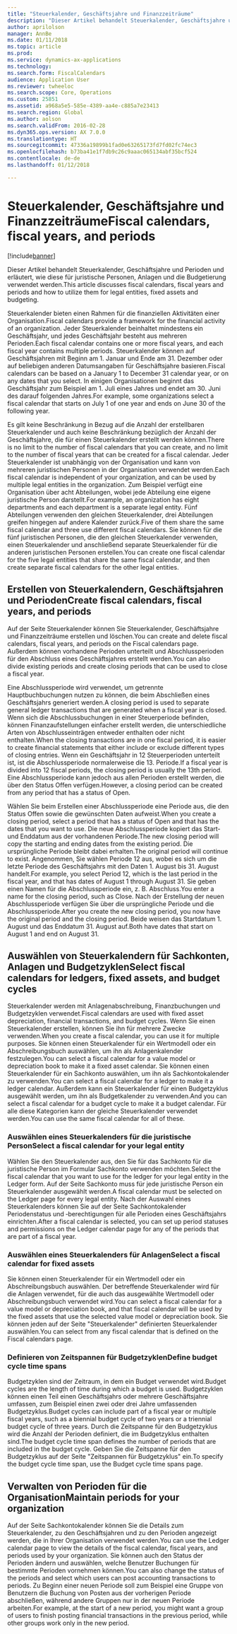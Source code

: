 ```yaml
---
title: "Steuerkalender, Geschäftsjahre und Finanzzeiträume"
description: "Dieser Artikel behandelt Steuerkalender, Geschäftsjahre und Perioden und erläutert, wie diese für juristische Personen, Anlagen und die Budgetierung verwendet werden."
author: aprilolson
manager: AnnBe
ms.date: 01/11/2018
ms.topic: article
ms.prod: 
ms.service: dynamics-ax-applications
ms.technology: 
ms.search.form: FiscalCalendars
audience: Application User
ms.reviewer: twheeloc
ms.search.scope: Core, Operations
ms.custom: 25851
ms.assetid: a968a5e5-585e-4389-aa4e-c885a7e23413
ms.search.region: Global
ms.author: aolson
ms.search.validFrom: 2016-02-28
ms.dyn365.ops.version: AX 7.0.0
ms.translationtype: HT
ms.sourcegitcommit: 47336a19899b1fad0e63265173fd7fd02fc74ec3
ms.openlocfilehash: b73ba41e1f7db9c26c9aaac065134abf35bcf524
ms.contentlocale: de-de
ms.lasthandoff: 01/12/2018

---
```


# <a name="fiscal-calendars-fiscal-years-and-periods"></a><span data-ttu-id="a4a2c-103">Steuerkalender, Geschäftsjahre und Finanzzeiträume</span><span class="sxs-lookup"><span data-stu-id="a4a2c-103">Fiscal calendars, fiscal years, and periods</span></span>

[!include[banner](../includes/banner.md)]


<span data-ttu-id="a4a2c-104">Dieser Artikel behandelt Steuerkalender, Geschäftsjahre und Perioden und erläutert, wie diese für juristische Personen, Anlagen und die Budgetierung verwendet werden.</span><span class="sxs-lookup"><span data-stu-id="a4a2c-104">This article discusses fiscal calendars, fiscal years and periods and how to utilize them for legal entities, fixed assets and budgeting.</span></span>

<span data-ttu-id="a4a2c-105">Steuerkalender bieten einen Rahmen für die finanziellen Aktivitäten einer Organisation.</span><span class="sxs-lookup"><span data-stu-id="a4a2c-105">Fiscal calendars provide a framework for the financial activity of an organization.</span></span> <span data-ttu-id="a4a2c-106">Jeder Steuerkalender beinhaltet mindestens ein Geschäftsjahr, und jedes Geschäftsjahr besteht aus mehreren Perioden.</span><span class="sxs-lookup"><span data-stu-id="a4a2c-106">Each fiscal calendar contains one or more fiscal years, and each fiscal year contains multiple periods.</span></span> <span data-ttu-id="a4a2c-107">Steuerkalender können auf Geschäftsjahren mit Beginn am 1. Januar und Ende am 31. Dezember oder auf beliebigen anderen Datumsangaben für Geschäftsjahre basieren.</span><span class="sxs-lookup"><span data-stu-id="a4a2c-107">Fiscal calendars can be based on a January 1 to December 31 calendar year, or on any dates that you select.</span></span> <span data-ttu-id="a4a2c-108">In einigen Organisationen beginnt das Geschäftsjahr zum Beispiel am 1. Juli eines Jahres und endet am 30. Juni des darauf folgenden Jahres.</span><span class="sxs-lookup"><span data-stu-id="a4a2c-108">For example, some organizations select a fiscal calendar that starts on July 1 of one year and ends on June 30 of the following year.</span></span> 

<span data-ttu-id="a4a2c-109">Es gilt keine Beschränkung in Bezug auf die Anzahl der erstellbaren Steuerkalender und auch keine Beschränkung bezüglich der Anzahl der Geschäftsjahre, die für einen Steuerkalender erstellt werden können.</span><span class="sxs-lookup"><span data-stu-id="a4a2c-109">There is no limit to the number of fiscal calendars that you can create, and no limit to the number of fiscal years that can be created for a fiscal calendar.</span></span> <span data-ttu-id="a4a2c-110">Jeder Steuerkalender ist unabhängig von der Organisation und kann von mehreren juristischen Personen in der Organisation verwendet werden.</span><span class="sxs-lookup"><span data-stu-id="a4a2c-110">Each fiscal calendar is independent of your organization, and can be used by multiple legal entities in the organization.</span></span> <span data-ttu-id="a4a2c-111">Zum Beispiel verfügt eine Organisation über acht Abteilungen, wobei jede Abteilung eine eigene juristische Person darstellt.</span><span class="sxs-lookup"><span data-stu-id="a4a2c-111">For example, an organization has eight departments and each department is a separate legal entity.</span></span> <span data-ttu-id="a4a2c-112">Fünf Abteilungen verwenden den gleichen Steuerkalender, drei Abteilungen greifen hingegen auf andere Kalender zurück.</span><span class="sxs-lookup"><span data-stu-id="a4a2c-112">Five of them share the same fiscal calendar and three use different fiscal calendars.</span></span> <span data-ttu-id="a4a2c-113">Sie können für die fünf juristischen Personen, die den gleichen Steuerkalender verwenden, einen Steuerkalender und anschließend separate Steuerkalender für die anderen juristischen Personen erstellen.</span><span class="sxs-lookup"><span data-stu-id="a4a2c-113">You can create one fiscal calendar for the five legal entities that share the same fiscal calendar, and then create separate fiscal calendars for the other legal entities.</span></span>

## <a name="create-fiscal-calendars-fiscal-years-and-periods"></a><span data-ttu-id="a4a2c-114">Erstellen von Steuerkalendern, Geschäftsjahren und Perioden</span><span class="sxs-lookup"><span data-stu-id="a4a2c-114">Create fiscal calendars, fiscal years, and periods</span></span>
<span data-ttu-id="a4a2c-115">Auf der Seite Steuerkalender können Sie Steuerkalender, Geschäftsjahre und Finanzzeiträume erstellen und löschen.</span><span class="sxs-lookup"><span data-stu-id="a4a2c-115">You can create and delete fiscal calendars, fiscal years, and periods on the Fiscal calendars page.</span></span> <span data-ttu-id="a4a2c-116">Außerdem können vorhandene Perioden unterteilt und Abschlussperioden für den Abschluss eines Geschäftsjahres erstellt werden.</span><span class="sxs-lookup"><span data-stu-id="a4a2c-116">You can also divide existing periods and create closing periods that can be used to close a fiscal year.</span></span> 

<span data-ttu-id="a4a2c-117">Eine Abschlussperiode wird verwendet, um getrennte Hauptbuchbuchungen nutzen zu können, die beim Abschließen eines Geschäftsjahrs generiert werden.</span><span class="sxs-lookup"><span data-stu-id="a4a2c-117">A closing period is used to separate general ledger transactions that are generated when a fiscal year is closed.</span></span> <span data-ttu-id="a4a2c-118">Wenn sich die Abschlussbuchungen in einer Steuerperiode befinden, können Finanzaufstellungen einfacher erstellt werden, die unterschiedliche Arten von Abschlusseinträgen entweder enthalten oder nicht enthalten.</span><span class="sxs-lookup"><span data-stu-id="a4a2c-118">When the closing transactions are in one fiscal period, it is easier to create financial statements that either include or exclude different types of closing entries.</span></span> <span data-ttu-id="a4a2c-119">Wenn ein Geschäftsjahr in 12 Steuerperioden unterteilt ist, ist die Abschlussperiode normalerweise die 13. Periode.</span><span class="sxs-lookup"><span data-stu-id="a4a2c-119">If a fiscal year is divided into 12 fiscal periods, the closing period is usually the 13th period.</span></span> <span data-ttu-id="a4a2c-120">Eine Abschlussperiode kann jedoch aus allen Perioden erstellt werden, die über den Status Offen verfügen.</span><span class="sxs-lookup"><span data-stu-id="a4a2c-120">However, a closing period can be created from any period that has a status of Open.</span></span> 

<span data-ttu-id="a4a2c-121">Wählen Sie beim Erstellen einer Abschlussperiode eine Periode aus, die den Status Offen sowie die gewünschten Daten aufweist.</span><span class="sxs-lookup"><span data-stu-id="a4a2c-121">When you create a closing period, select a period that has a status of Open and that has the dates that you want to use.</span></span> <span data-ttu-id="a4a2c-122">Die neue Abschlussperiode kopiert das Start- und Enddatum aus der vorhandenen Periode.</span><span class="sxs-lookup"><span data-stu-id="a4a2c-122">The new closing period will copy the starting and ending dates from the existing period.</span></span> <span data-ttu-id="a4a2c-123">Die ursprüngliche Periode bleibt dabei erhalten.</span><span class="sxs-lookup"><span data-stu-id="a4a2c-123">The original period will continue to exist.</span></span> <span data-ttu-id="a4a2c-124">Angenommen, Sie wählen Periode 12 aus, wobei es sich um die letzte Periode des Geschäftsjahrs mit den Daten 1. August bis 31. August handelt.</span><span class="sxs-lookup"><span data-stu-id="a4a2c-124">For example, you select Period 12, which is the last period in the fiscal year, and that has dates of August 1 through August 31.</span></span> <span data-ttu-id="a4a2c-125">Sie geben einen Namen für die Abschlussperiode ein, z. B. Abschluss.</span><span class="sxs-lookup"><span data-stu-id="a4a2c-125">You enter a name for the closing period, such as Close.</span></span> <span data-ttu-id="a4a2c-126">Nach der Erstellung der neuen Abschlussperiode verfügen Sie über die ursprüngliche Periode und die Abschlussperiode.</span><span class="sxs-lookup"><span data-stu-id="a4a2c-126">After you create the new closing period, you now have the original period and the closing period.</span></span> <span data-ttu-id="a4a2c-127">Beide weisen das Startdatum 1. August und das Enddatum 31. August auf.</span><span class="sxs-lookup"><span data-stu-id="a4a2c-127">Both have dates that start on August 1 and end on August 31.</span></span>

## <a name="select-fiscal-calendars-for-ledgers-fixed-assets-and-budget-cycles"></a><span data-ttu-id="a4a2c-128">Auswählen von Steuerkalendern für Sachkonten, Anlagen und Budgetzyklen</span><span class="sxs-lookup"><span data-stu-id="a4a2c-128">Select fiscal calendars for ledgers, fixed assets, and budget cycles</span></span>
<span data-ttu-id="a4a2c-129">Steuerkalender werden mit Anlagenabschreibung, Finanzbuchungen und Budgetzyklen verwendet.</span><span class="sxs-lookup"><span data-stu-id="a4a2c-129">Fiscal calendars are used with fixed asset depreciation, financial transactions, and budget cycles.</span></span> <span data-ttu-id="a4a2c-130">Wenn Sie einen Steuerkalender erstellen, können Sie ihn für mehrere Zwecke verwenden.</span><span class="sxs-lookup"><span data-stu-id="a4a2c-130">When you create a fiscal calendar, you can use it for multiple purposes.</span></span> <span data-ttu-id="a4a2c-131">Sie können einen Steuerkalender für ein Wertmodell oder ein Abschreibungsbuch auswählen, um ihn als Anlagenkalender festzulegen.</span><span class="sxs-lookup"><span data-stu-id="a4a2c-131">You can select a fiscal calendar for a value model or depreciation book to make it a fixed asset calendar.</span></span> <span data-ttu-id="a4a2c-132">Sie können einen Steuerkalender für ein Sachkonto auswählen, um ihn als Sachkontokalender zu verwenden.</span><span class="sxs-lookup"><span data-stu-id="a4a2c-132">You can select a fiscal calendar for a ledger to make it a ledger calendar.</span></span> <span data-ttu-id="a4a2c-133">Außerdem kann ein Steuerkalender für einen Budgetzyklus ausgewählt werden, um ihn als Budgetkalender zu verwenden.</span><span class="sxs-lookup"><span data-stu-id="a4a2c-133">And you can select a fiscal calendar for a budget cycle to make it a budget calendar.</span></span> <span data-ttu-id="a4a2c-134">Für alle diese Kategorien kann der gleiche Steuerkalender verwendet werden.</span><span class="sxs-lookup"><span data-stu-id="a4a2c-134">You can use the same fiscal calendar for all of these.</span></span>

### <a name="select-a-fiscal-calendar-for-your-legal-entity"></a><span data-ttu-id="a4a2c-135">Auswählen eines Steuerkalenders für die juristische Person</span><span class="sxs-lookup"><span data-stu-id="a4a2c-135">Select a fiscal calendar for your legal entity</span></span>

<span data-ttu-id="a4a2c-136">Wählen Sie den Steuerkalender aus, den Sie für das Sachkonto für die juristische Person im Formular Sachkonto verwenden möchten.</span><span class="sxs-lookup"><span data-stu-id="a4a2c-136">Select the fiscal calendar that you want to use for the ledger for your legal entity in the Ledger form.</span></span> <span data-ttu-id="a4a2c-137">Auf der Seite Sachkonto muss für jede juristische Person ein Steuerkalender ausgewählt werden.</span><span class="sxs-lookup"><span data-stu-id="a4a2c-137">A fiscal calendar must be selected on the Ledger page for every legal entity.</span></span> <span data-ttu-id="a4a2c-138">Nach der Auswahl eines Steuerkalenders können Sie auf der Seite Sachkontokalender Periodenstatus und ‑berechtigungen für alle Perioden eines Geschäftsjahrs einrichten.</span><span class="sxs-lookup"><span data-stu-id="a4a2c-138">After a fiscal calendar is selected, you can set up period statuses and permissions on the Ledger calendar page for any of the periods that are part of a fiscal year.</span></span>

### <a name="select-a-fiscal-calendar-for-fixed-assets"></a><span data-ttu-id="a4a2c-139">Auswählen eines Steuerkalenders für Anlagen</span><span class="sxs-lookup"><span data-stu-id="a4a2c-139">Select a fiscal calendar for fixed assets</span></span>

<span data-ttu-id="a4a2c-140">Sie können einen Steuerkalender für ein Wertmodell oder ein Abschreibungsbuch auswählen. Der betreffende Steuerkalender wird für die Anlagen verwendet, für die auch das ausgewählte Wertmodell oder Abschreibungsbuch verwendet wird.</span><span class="sxs-lookup"><span data-stu-id="a4a2c-140">You can select a fiscal calendar for a value model or depreciation book, and that fiscal calendar will be used by the fixed assets that use the selected value model or depreciation book.</span></span> <span data-ttu-id="a4a2c-141">Sie können jeden auf der Seite "Steuerkalender" definierten Steuerkalender auswählen.</span><span class="sxs-lookup"><span data-stu-id="a4a2c-141">You can select from any fiscal calendar that is defined on the Fiscal calendars page.</span></span>

### <a name="define-budget-cycle-time-spans"></a><span data-ttu-id="a4a2c-142">Definieren von Zeitspannen für Budgetzyklen</span><span class="sxs-lookup"><span data-stu-id="a4a2c-142">Define budget cycle time spans</span></span>

<span data-ttu-id="a4a2c-143">Budgetzyklen sind der Zeitraum, in dem ein Budget verwendet wird.</span><span class="sxs-lookup"><span data-stu-id="a4a2c-143">Budget cycles are the length of time during which a budget is used.</span></span> <span data-ttu-id="a4a2c-144">Budgetzyklen können einen Teil einen Geschäftsjahrs oder mehrere Geschäftsjahre umfassen, zum Beispiel einen zwei oder drei Jahre umfassenden Budgetzyklus.</span><span class="sxs-lookup"><span data-stu-id="a4a2c-144">Budget cycles can include part of a fiscal year or multiple fiscal years, such as a biennial budget cycle of two years or a triennial budget cycle of three years.</span></span> <span data-ttu-id="a4a2c-145">Durch die Zeitspanne für den Budgetzyklus wird die Anzahl der Perioden definiert, die im Budgetzyklus enthalten sind.</span><span class="sxs-lookup"><span data-stu-id="a4a2c-145">The budget cycle time span defines the number of periods that are included in the budget cycle.</span></span> <span data-ttu-id="a4a2c-146">Geben Sie die Zeitspanne für den Budgetzyklus auf der Seite "Zeitspannen für Budgetzyklus" ein.</span><span class="sxs-lookup"><span data-stu-id="a4a2c-146">To specify the budget cycle time span, use the Budget cycle time spans page.</span></span>

## <a name="maintain-periods-for-your-organization"></a><span data-ttu-id="a4a2c-147">Verwalten von Perioden für die Organisation</span><span class="sxs-lookup"><span data-stu-id="a4a2c-147">Maintain periods for your organization</span></span>
<span data-ttu-id="a4a2c-148">Auf der Seite Sachkontokalender können Sie die Details zum Steuerkalender, zu den Geschäftsjahren und zu den Perioden angezeigt werden, die in Ihrer Organisation verwendet werden.</span><span class="sxs-lookup"><span data-stu-id="a4a2c-148">You can use the Ledger calendar page to view the details of the fiscal calendar, fiscal years, and periods used by your organization.</span></span> <span data-ttu-id="a4a2c-149">Sie können auch den Status der Perioden ändern und auswählen, welche Benutzer Buchungen für bestimmte Perioden vornehmen können.</span><span class="sxs-lookup"><span data-stu-id="a4a2c-149">You can also change the status of the periods and select which users can post accounting transactions to periods.</span></span> <span data-ttu-id="a4a2c-150">Zu Beginn einer neuen Periode soll zum Beispiel eine Gruppe von Benutzern die Buchung von Posten aus der vorherigen Periode abschließen, während andere Gruppen nur in der neuen Periode arbeiten.</span><span class="sxs-lookup"><span data-stu-id="a4a2c-150">For example, at the start of a new period, you might want a group of users to finish posting financial transactions in the previous period, while other groups work only in the new period.</span></span>






